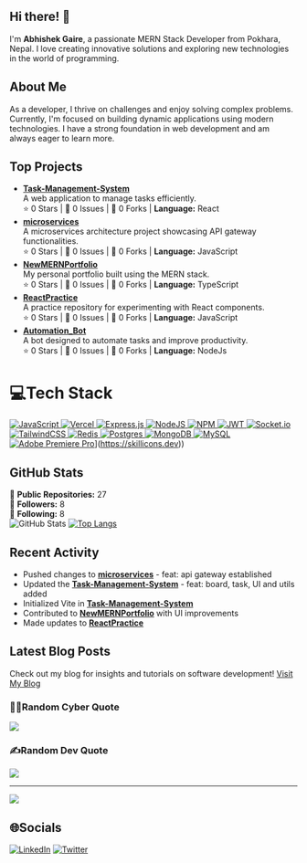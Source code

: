 ## Hi there! 👋

I'm **Abhishek Gaire**, a passionate MERN Stack Developer from Pokhara, Nepal. I love creating innovative solutions and exploring new technologies in the world of programming.

## About Me

As a developer, I thrive on challenges and enjoy solving complex problems. Currently, I'm focused on building dynamic applications using modern technologies. I have a strong foundation in web development and am always eager to learn more.

## Top Projects

- [**Task-Management-System**](https://github.com/Abhishek-Gaire/Task-Management-System)  
  A web application to manage tasks efficiently.  
  ⭐ 0 Stars | 📝 0 Issues | 👥 0 Forks | **Language:** React 
- [**microservices**](https://github.com/Abhishek-Gaire/microservices)  
  A microservices architecture project showcasing API gateway functionalities.  
  ⭐ 0 Stars | 📝 0 Issues | 👥 0 Forks | **Language:** JavaScript  
- [**NewMERNPortfolio**](https://github.com/Abhishek-Gaire/NewMERNPortfolio)  
  My personal portfolio built using the MERN stack.  
  ⭐ 0 Stars | 📝 0 Issues | 👥 0 Forks | **Language:** TypeScript  
- [**ReactPractice**](https://github.com/Abhishek-Gaire/ReactPractice)  
  A practice repository for experimenting with React components.  
  ⭐ 0 Stars | 📝 0 Issues | 👥 0 Forks | **Language:** JavaScript  
- [**Automation_Bot**](https://github.com/Abhishek-Gaire/Automation_Bot)  
  A bot designed to automate tasks and improve productivity.  
  ⭐ 0 Stars | 📝 0 Issues | 👥 0 Forks | **Language:** NodeJs


# 💻Tech Stack
[![JavaScript](https://img.shields.io/badge/javascript-%23323330.svg?style=for-the-badge&logo=javascript&logoColor=%23F7DF1E) ![Vercel](https://img.shields.io/badge/vercel-%23000000.svg?style=for-the-badge&logo=vercel&logoColor=white) ![Express.js](https://img.shields.io/badge/express.js-%23404d59.svg?style=for-the-badge&logo=express&logoColor=%2361DAFB) ![NodeJS](https://img.shields.io/badge/node.js-6DA55F?style=for-the-badge&logo=node.js&logoColor=white) ![NPM](https://img.shields.io/badge/NPM-%23000000.svg?style=for-the-badge&logo=npm&logoColor=white) ![JWT](https://img.shields.io/badge/JWT-black?style=for-the-badge&logo=JSON%20web%20tokens) ![Socket.io](https://img.shields.io/badge/Socket.io-black?style=for-the-badge&logo=socket.io&badgeColor=010101) ![TailwindCSS](https://img.shields.io/badge/tailwindcss-%2338B2AC.svg?style=for-the-badge&logo=tailwind-css&logoColor=white) ![Redis](https://img.shields.io/badge/redis-%23DD0031.svg?style=for-the-badge&logo=redis&logoColor=white) ![Postgres](https://img.shields.io/badge/postgres-%23316192.svg?style=for-the-badge&logo=postgresql&logoColor=white) ![MongoDB](https://img.shields.io/badge/MongoDB-%234ea94b.svg?style=for-the-badge&logo=mongodb&logoColor=white) ![MySQL](https://img.shields.io/badge/mysql-%2300f.svg?style=for-the-badge&logo=mysql&logoColor=white) ![Adobe Premiere Pro](https://img.shields.io/badge/Adobe%20Premiere%20Pro-9999FF.svg?style=for-the-badge&logo=Adobe%20Premiere%20Pro&logoColor=white)](https://skillicons.dev/icons?i=nodejs,mongodb,prisma,spring,express,react,redux,redis,vscode,java,mysql,postgres,postman,tailwind,vercel&perline=8)](https://skillicons.dev))

## GitHub Stats
🌟 **Public Repositories:** 27  
👥 **Followers:** 8  
🔗 **Following:** 8  
![GitHub Stats](https://github-readme-stats.vercel.app/api?username=Abhishek-Gaire&show_icons=true&theme=radical)
[![Top Langs](https://github-readme-stats.vercel.app/api/top-langs/?username=Abhishek-Gaire&layout=compact&theme=dark)](https://github.com/anuraghazra/github-readme-stats)

## Recent Activity

- Pushed changes to [**microservices**](https://github.com/Abhishek-Gaire/microservices) - feat: api gateway established  
- Updated the [**Task-Management-System**](https://github.com/Abhishek-Gaire/Task-Management-System) - feat: board, task, UI and utils added  
- Initialized Vite in [**Task-Management-System**](https://github.com/Abhishek-Gaire/Task-Management-System)  
- Contributed to [**NewMERNPortfolio**](https://github.com/Abhishek-Gaire/NewMERNPortfolio) with UI improvements  
- Made updates to [**ReactPractice**](https://github.com/Abhishek-Gaire/ReactPractice)

## Latest Blog Posts

Check out my blog for insights and tutorials on software development! [Visit My Blog](https://abhishekgaire.com.np/blog)

### 🧑‍💻Random Cyber Quote
![](https://github-readme-cyber-quotes.vercel.app/api?type=horizontal&theme=gruvbox)

### ✍️Random Dev Quote
![](https://quotes-github-readme.vercel.app/api?type=horizontal&theme=radical)

---
[![](https://visitcount.itsvg.in/api?id=Abhishek-Gaire&icon=0&color=0)](https://visitcount.itsvg.in)


## 🌐Socials
[![LinkedIn](https://img.shields.io/badge/LinkedIn-%230077B5.svg?logo=linkedin&logoColor=white)](https://www.linkedin.com/in/abhisek-gaire-359294219) 
[![Twitter](https://img.shields.io/badge/Twitter-%231DA1F2.svg?logo=Twitter&logoColor=white)](https://x.com/GaireAbhishek44) 


